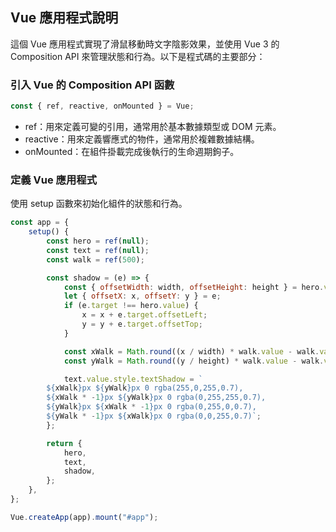 ## Vue 應用程式說明

這個 Vue 應用程式實現了滑鼠移動時文字陰影效果，並使用 Vue 3 的 Composition API 來管理狀態和行為。以下是程式碼的主要部分：

### 引入 Vue 的 Composition API 函數

```javascript
const { ref, reactive, onMounted } = Vue;
```

-   ref：用來定義可變的引用，通常用於基本數據類型或 DOM 元素。
-   reactive：用來定義響應式的物件，通常用於複雜數據結構。
-   onMounted：在組件掛載完成後執行的生命週期鉤子。

### 定義 Vue 應用程式

使用 setup 函數來初始化組件的狀態和行為。

```javascript
const app = {
    setup() {
        const hero = ref(null);
        const text = ref(null);
        const walk = ref(500);

        const shadow = (e) => {
            const { offsetWidth: width, offsetHeight: height } = hero.value;
            let { offsetX: x, offsetY: y } = e;
            if (e.target !== hero.value) {
                x = x + e.target.offsetLeft;
                y = y + e.target.offsetTop;
            }

            const xWalk = Math.round((x / width) * walk.value - walk.value / 2);
            const yWalk = Math.round((y / height) * walk.value - walk.value / 2);

            text.value.style.textShadow = `
        ${xWalk}px ${yWalk}px 0 rgba(255,0,255,0.7),
        ${xWalk * -1}px ${yWalk}px 0 rgba(0,255,255,0.7),
        ${yWalk}px ${xWalk * -1}px 0 rgba(0,255,0,0.7),
        ${yWalk * -1}px ${xWalk}px 0 rgba(0,0,255,0.7)`;
        };

        return {
            hero,
            text,
            shadow,
        };
    },
};

Vue.createApp(app).mount("#app");
```
